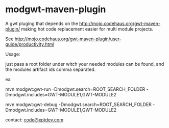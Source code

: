 modgwt-maven-plugin
===================

A gwt pluging that depends on the http://mojo.codehaus.org/gwt-maven-plugin/ making hot code replacement easier for multi module projects.

See http://mojo.codehaus.org/gwt-maven-plugin/user-guide/productivity.html

Usage:

just pass a root folder under witch your needed modules can be found, and the modules artifact ids comma separated.

ex:

mvn modgwt:gwt-run -Dmodgwt.search=ROOT_SEARCH_FOLDER -Dmodgwt.includes=GWT-MODULE1,GWT-MODULE2

mvn modgwt:gwt-debug -Dmodgwt.search=ROOT_SEARCH_FOLDER -Dmodgwt.includes=GWT-MODULE1,GWT-MODULE2


contact:
code@xptdev.com
